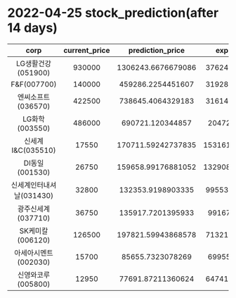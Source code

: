 # 2022-04-25 stock_prediction(after 14 days)

|   corp   |   current_price   |   prediction_price   |   expected_profit   |
|:--------:|:-----------------:|:--------------------:|:-------------------:|
|LG생활건강(051900)|930000|1306243.6676679086|376243.6676679086|
|F&F(007700)|140000|459286.2254451607|319286.2254451607|
|엔씨소프트(036570)|422500|738645.4064329183|316145.4064329183|
|LG화학(003550)|486000|690721.120344857|204721.120344857|
|신세계 I&C(035510)|17550|170711.59242737835|153161.59242737835|
|DI동일(001530)|26750|159658.99176881052|132908.99176881052|
|신세계인터내셔날(031430)|32800|132353.9198903335|99553.91989033349|
|광주신세계(037710)|36750|135917.7201395933|99167.7201395933|
|SK케미칼(006120)|126500|197821.59943868578|71321.59943868578|
|아세아시멘트(002030)|15700|85655.7323078269|69955.7323078269|
|신영와코루(005800)|12950|77691.87211360624|64741.87211360624|
